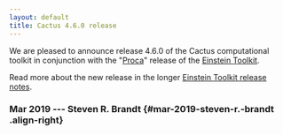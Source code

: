 ```yaml
---
layout: default
title: Cactus 4.6.0 release
---
```

We are pleased to announce release 4.6.0 of the Cactus computational
toolkit in conjunction with the
\"[Proca](https://en.wikipedia.org/wiki/Alexandru_Proca)\" release of
the [Einstein Toolkit](https://einsteintoolkit.org).

Read more about the new release in the longer [Einstein Toolkit release
notes](https://einsteintoolkit.org/about/releases/ET_2019_03_announcement.html).

### Mar 2019 --- Steven R. Brandt {#mar-2019-steven-r.-brandt .align-right}
